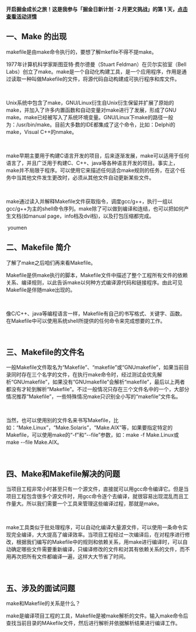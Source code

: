 
**开启掘金成长之旅！这是我参与「掘金日新计划 · 2 月更文挑战」的第 1 天，[点击查看活动详情](https://juejin.cn/post/7194721470063312933 "https://juejin.cn/post/7194721470063312933")**

## 一、**Make** **的出现**

makefile是由make命令执行的，要想了解mkefile不得不提make。

1977年计算机科学家斯图亚特·费尔德曼（Stuart Feldman）在贝尔实验室（Bell Labs）创立了make。make是一个自动化构建工具，是一个应用程序，作用是通过读取一种叫做Makefile的文件，将源代码自动构建成可执行程序和库文件。

 

Unix系统中包含了make，GNU/Linux衍生自Unix衍生保留并扩展了原始的make，并加入了许多内置函数和自动变量对make进行了发展，形成了GNU make。make已经被写入了系统环境变量。GNU/Linux下make的路径一般为：/usr/bin/make。目前大多数的IDE都集成了这个命令，比如：Delphi的make，Visual C++的nmake。

 

make早期主要用于构建C语言开发的项目，后来逐渐发展，make可以适用于任何语言了，并且广泛用于构建C、C++、java等各种语言开发的项目。事实上，make并不局限于程序。可以使用它来描述任何适合make规则的任务，在这个任务中当其他文件发生更改时，必须从其他文件自动更新某些文件。

 

make通过读入并解释Makefile文件获取指令，调度gcc/g++，执行一组以gcc/g++为主的shell命令序列。make除了可以做到编译和连结，也可以把如何产生文档(如manual page，info档及dvi档)，以及打包压缩都完成。

 youmen

## 二、**Makefile** **简介**

了解了make之后咱们再来看Makefile。

Makefile是供make执行的脚本，Makefile文件中描述了整个工程所有文件的依赖关系、编译规则，以此告诉make以何种方式编译源代码和链接程序。由此可见Makefile是伴随make出现的。

 

像C/C++、java等编程语言一样，Makefile有自己的书写格式、关键字、函数。在Makefile中可以使用系统shell所提供的任何命令来完成想要的工作。

 

## 三、**Makefile的文件名**

一般Makefile文件取名为“Makefile”、“makefile”或“GNUmakefile”，如果当前目录同时存在三个名字的文件，在执行make命令时，经过测试会优先解析“GNUmakefile”，如果没有“GNUmakefile”会解析“makefile”，最后以上两者都没有才轮到解析“Makefile”。不过一般情况只存在三个文件名中的一个，大部分情况推荐“Makefile”，一些特殊情况make只识别全小写的“makefile”文件名。

 

当然，也可以使用别的文件名来书写Makefile，比如：“Make.Linux”，“Make.Solaris”，“Make.AIX”等，如果要指定特定的Makefile，可以使用make的“-f”和“--file”参数，如：make -f Make.Linux或make --file Make.AIX。

 

## 四、**Make和Makefile解决的问题**

当项目工程非常小时甚至只有一个源文件，直接就可以用gcc命令编译它。但是当项目工程包含很多个源文件时，用gcc命令逐个去编译，就很容易出现混乱而且工作量大。所以我们需要一个工具来管理这些编译过程，那就是make。

 

make工具类似于批处理程序，可以自动化编译大量源文件，可以使用一条命令实现完全编译，大大提高了编译效率。当项目工程经过一次编译后，在对程序进行修改，根据我们编写的Makefile中的规则和依赖关系，用make进行编译时，可以自动确定哪些文件需要重新编译，只编译修改的文件和对其有依赖关系的文件，而不用再次把所有文件都编译一遍，这样大大节省了时间。

 

## 五、**涉及的面试问题**

make和Makefile的关系是什么？

make是编译项目工程的工具，Makefile是被make解析的文件。输入make命令后查找当前目录的MAkefile文件，然后进行解析并依据解析结果进行编译工作。

 















